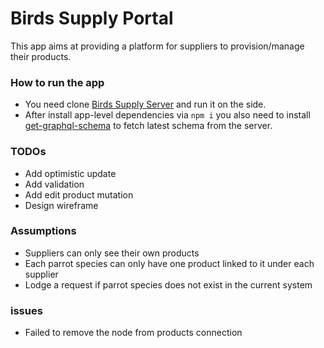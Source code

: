 # Birds Supply Portal

This app aims at providing a platform for suppliers to provision/manage their products.

### How to run the app
* You need clone [Birds Supply Server](https://github.com/DavidHe1127/birds-supply-server) and run it on the side.
* After install app-level dependencies via `npm i` you also need to install [get-graphql-schema](https://github.com/graphcool/get-graphql-schema) to fetch latest schema from the server.

### TODOs
* Add optimistic update
* Add validation
* Add edit product mutation
* Design wireframe

### Assumptions
* Suppliers can only see their own products
* Each parrot species can only have one product linked to it under each supplier
* Lodge a request if parrot species does not exist in the current system

### issues
* Failed to remove the node from products connection
